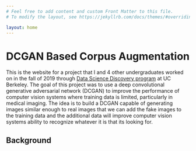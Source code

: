 ```yaml
---
# Feel free to add content and custom Front Matter to this file.
# To modify the layout, see https://jekyllrb.com/docs/themes/#overriding-theme-defaults

layout: home
---
```


# DCGAN Based Corpus Augmentation 

This is the website for a project that I and 4 other undergraduates worked on in the fall of 2019 through [Data Science Discovery program](https://data.berkeley.edu/research/discovery-program/about-discovery) at UC Berkeley. The goal of this project was to use a deep convolutional generative adversarial network (DCGAN) to improve the performance of computer vision systems where training data is limited, particularly in medical imaging. The idea is to build a DCGAN capable of generating images similar enough to real images that we can add the fake images to the training data and the additional data will improve computer vision systems ability to recognize whatever it is that its looking for.

## Background 

